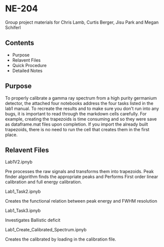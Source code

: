 # NE-204
Group project materials for Chris Lamb, Curtis Berger, Jisu Park and Megan Schiferl 

## Contents
 - Purpose
 - Relavent Files
 - Quick Procedure
 - Detailed Notes

## Purpose
To properly calibrate a gamma ray spectrum from a high purity germanium detector, the attached four notebooks address the four tasks listed in the lab1 manual. To recreate the results and to make sure you don't run into any bugs, it is important to read through the markdown cells carefully. For example, creating the trapezoids is time consuming and so they were save as dataframe.mat files upon completion. If you import the already built trapezoids, there is no need to run the cell that creates them in the first place. 

## Relavent Files
Lab1V2.ipnyb

  Pre processes the raw signals and transforms them into trapezoids. Peak finder algorithm finds the appropriate peaks and Performs First order linear        calibration and full energy calibration. 

Lab1_Task2.ipnyb

  Creates the functional relation between peak energy and FWHM resolution
  
Lab1_Task3.ipnyb

  Investigates Ballistic deficit
  
Lab1_Create_Calibrated_Spectrum.ipnyb

  Creates the calibrated by loading in the calibration file.
